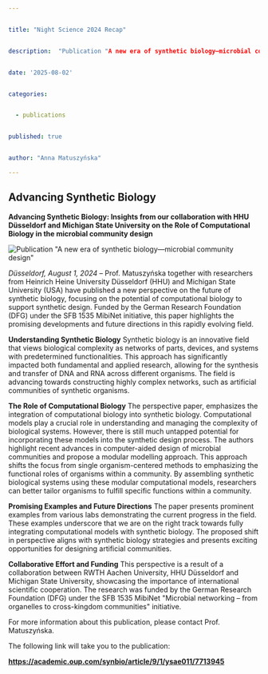 ```yaml
---


title: "Night Science 2024 Recap"


description:  "Publication "A new era of synthetic biology—microbial community design""


date: '2025-08-02'


categories:


  - publications


published: true


author: "Anna Matuszyńska"

---
```

## Advancing Synthetic Biology

**Advancing Synthetic Biology: Insights from our collaboration with HHU Düsseldorf and Michigan State University on the Role of Computational Biology in the microbial community design**

![Publication "A new era of synthetic biology—microbial community design"](/news/microbial_community_design.png)

*Düsseldorf, August 1, 2024* – Prof. Matuszyńska together with researchers from Heinrich Heine University Düsseldorf (HHU) and Michigan State University (USA) have published a new perspective on the future of synthetic biology, focusing on the potential of computational biology to support synthetic design. Funded by the German Research Foundation (DFG) under the SFB 1535 MibiNet initiative, this paper highlights the promising developments and future directions in this rapidly evolving field.


**Understanding Synthetic Biology**
Synthetic biology is an innovative field that views biological complexity as networks of parts, devices, and systems with predetermined functionalities. This approach has significantly impacted both fundamental and applied research, allowing for the synthesis and transfer of DNA and RNA across different organisms. The field is advancing towards constructing highly complex networks, such as artificial communities of synthetic organisms.

**The Role of Computational Biology**
The perspective paper, emphasizes the integration of computational biology into synthetic biology. Computational models play a crucial role in understanding and managing the complexity of biological systems. However, there is still much untapped potential for incorporating these models into the synthetic design process.
The authors highlight recent advances in computer-aided design of microbial communities and propose a modular modelling approach. This approach shifts the focus from single organism-centered methods to emphasizing the functional roles of organisms within a community. By assembling synthetic biological systems using these modular computational models, researchers can better tailor organisms to fulfill specific functions within a community.


**Promising Examples and Future Directions**
The paper presents prominent examples from various labs demonstrating the current progress in the field. These examples underscore that we are on the right track towards fully integrating computational models with synthetic biology. The proposed shift in perspective aligns with synthetic biology strategies and presents exciting opportunities for designing artificial communities.

**Collaborative Effort and Funding**
This perspective is a result of a collaboration between RWTH Aachen University, HHU Düsseldorf and Michigan State University, showcasing the importance of international scientific cooperation. The research was funded by the German Research Foundation (DFG) under the SFB 1535 MibiNet "Microbial networking – from organelles to cross-kingdom communities" initiative.

For more information about this publication, please contact Prof. Matuszyńska.

The following link will take you to the publication:

**https://academic.oup.com/synbio/article/9/1/ysae011/7713945**